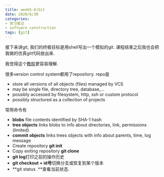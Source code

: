 ```yaml
---
title: week5-6|Git
date: 2020/6/30
categories: 
- 学习笔记
- software construction
tags: [git]
---
```


接下来讲git, 我们的终极目标是用shell写出一个模拟的git. 课程结束之后我也会把我做的仿真git代码放出来.
<!-- more -->

我觉得这个[教程](https://www.liaoxuefeng.com/wiki/896043488029600)更容易理解.

很多version control system都用了repository. repo是

- store all versions of all objects (files) managed by VCS
- may be single file, directory tree, database,...
- possibly accessed by filesystem, http, ssh or custom protocol
- possibly structured as a collection of projects

常用命令有

- **blobs** file contents identified by SHA-1 hash
- **tree objects** links blobs to info about directories, link, permissions (limited)
- **commit objects** links trees objects with info about parents, time, log message
- Create repository **git init**
- Copy exiting repository **git clone**
- **git log**打印之前的操作历史
- **git checkout + id号**切换分支或恢复到某个版本
- **git status .**查看当前状态.